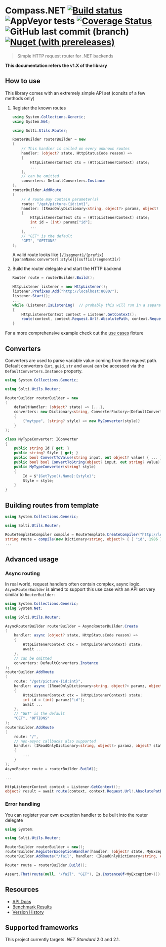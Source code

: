 # Compass.NET [![Build status](https://ci.appveyor.com/api/projects/status/uq0ep9idk7rw8ogr?svg=true)](https://ci.appveyor.com/project/Sholtee/router) ![AppVeyor tests](https://img.shields.io/appveyor/tests/sholtee/router/main) [![Coverage Status](https://coveralls.io/repos/github/Sholtee/router/badge.svg?branch=main)](https://coveralls.io/github/Sholtee/router?branch=main) ![GitHub last commit (branch)](https://img.shields.io/github/last-commit/sholtee/router/main) [![Nuget (with prereleases)](https://img.shields.io/nuget/vpre/compass.net)](https://www.nuget.org/packages/compass.net)
> Simple HTTP request router for .NET backends

**This documentation refers the v1.X of the library**

## How to use
This library comes with an extremely simple API set (consits of a few methods only)

1. Register the known routes 
	```csharp
	using System.Collections.Generic;
	using System.Net;

	using Solti.Utils.Router;

	RouterBuilder routerBuilder = new
	(
		// This handler is called on every unknown routes
		handler: (object? state, HttpStatusCode reason) =>
		{
			HttpListenerContext ctx = (HttpListenerContext) state;
			...
		},
		// can be omitted
		converters: DefaultConverters.Instance
	);
	routerBuilder.AddRoute
	(
		// A route may contain parameter(s)
		route: "/get/picture-{id:int}",
		handler: (IReadOnlyDictionary<string, object?> paramz, object? state) =>
		{
			HttpListenerContext ctx = (HttpListenerContext) state;
			int id = (int) paramz["id"];
			...
		},
		// "GET" is the default
		"GET", "OPTIONS"
	);
	```
	A valid route looks like `[/]segment1/[prefix]{paramName:converter[:style]}[suffix]/segment3[/]`

2. Build the router delegate and start the HTTP backend
	```csharp
	Router route = routerBuilder.Build();

	HttpListener listener = new HttpListener();
	listener.Prefixes.Add("http://localhost:8080/");
	listener.Start();
	...
	while (Listener.IsListening)  // probably this will run in a separate thread
	{
		HttpListenerContext context = Listener.GetContext();
		route(context, context.Request.Url!.AbsolutePath, context.Request.HttpMethod);
	}
	```

For a more comprehensive example check out the [use cases](https://github.com/Sholtee/router/blob/main/TEST/UseCases.cs ) fixture

## Converters
Converters are used to parse variable value coming from the request path. Default converters (`int`, `guid`, `str` and `enum`) can be accessed via the `DefaultConverters.Instance` property.
```csharp
using System.Collections.Generic;

using Solti.Utils.Router;

RouterBuilder routerBuilder = new
(
	defaultHandler: (object? state) => {...},
	converters: new Dictionary<string, ConverterFactory>(DefaultConverters.Instance)
	{
		{"mytype", (string? style) => new MyConverter(style)}
	}
);

class MyTypeConverter: IConverter 
{
    public string Id { get; }
    public string? Style { get; }
    public bool ConvertToValue(string input, out object? value) { ... }
    public bool bool ConvertToString(object? input, out string? value) { ... }
    public MyTypeConverter(string? style)
    {
        Id = $"{GetType().Name}:{style}";
        Style = style;
    }
}
```

## Building routes from template
```csharp
using System.Collections.Generic;

using Solti.Utils.Router;

RouteTemplateCompiler compile = RouteTemplate.CreateCompiler("http://localhost:8080/get/picture-{id:int}");
string route = compile(new Dictionary<string, object?> { { "id", 1986 } });  // route == "http://localhost:8080/get/picture-1986"
...
```

## Advanced usage

### Async routing
In real world, request handlers often contain complex, async logic. `AsyncRouterBuilder` is aimed to support this use case with an API set very similar to `RouterBuilder`:
```csharp
using System.Collections.Generic;
using System.Net;

using Solti.Utils.Router;

AsyncRouterBuilder routerBuilder = AsyncRouterBuilder.Create
(
	handler: async (object? state, HttpStatusCode reason) =>
	{
		HttpListenerContext ctx = (HttpListenerContext) state;
		await ...
	},
	// can be omitted
	converters: DefaultConverters.Instance
);
routerBuilder.AddRoute
(
	route: "/get/picture-{id:int}",
	handler: async (IReadOnlyDictionary<string, object?> paramz, object? state) =>
	{
		HttpListenerContext ctx = (HttpListenerContext) state;
		int id = (int) paramz["id"];
		await ...
	},
	// "GET" is the default
	"GET", "OPTIONS"
);
routerBuilder.AddRoute
(
	route: "/",
	// non-async callbacks also supported
	handler: (IReadOnlyDictionary<string, object?> paramz, object? state) =>
	{
		...
	}
);
AsyncRouter route = routerBuilder.Build();

...

HttpListenerContext context = Listener.GetContext();
object? result = await route(context, context.Request.Url!.AbsolutePath, context.Request.HttpMethod);
```

### Error handling
You can register your own exception handler to be built into the router delegate
```csharp
using System;

using Solti.Utils.Router;

RouterBuilder routerBuilder = new();
routerBuilder.RegisterExceptionHandler(handler: (object? state, MyException exception) => exception);
routerBuilder.AddRoute("/fail", handler: (IReadOnlyDictionary<string, object?> paramz, object? state) => throw new MyException());

Router route = routerBuilder.Build();

Assert.That(route(null, "/fail", "GET"), Is.InstanceOf<MyException>());
```

## Resources
- [API Docs](https://sholtee.github.io/router )
- [Benchmark Results](https://sholtee.github.io/router/perf )
- [Version History](https://github.com/Sholtee/router/blob/main/history.md )

## Supported frameworks
This project currently targets *.NET Standard* 2.0 and 2.1.